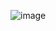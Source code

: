 ![image](https://github.com/harshitbh92/ECommerceWebsite/assets/96971543/b52c1c65-e28f-43c6-a486-17e02cb36b06)
